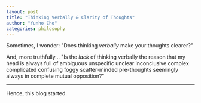 ```yaml
---
layout: post
title: "Thinking Verbally & Clarity of Thoughts"
author: "Yunho Cho"
categories: philosophy
---
```


Sometimes, I wonder: "Does thinking *verbally* make your thoughts clearer?"

And, more truthfully... "Is the *lack* of thinking verbally the reason that my head is always full of ambiguous unspecific unclear inconclusive complex complicated confusing foggy scatter-minded pre-thoughts seemingly always in complete mutual opposition?"

---

Hence, this blog started. 